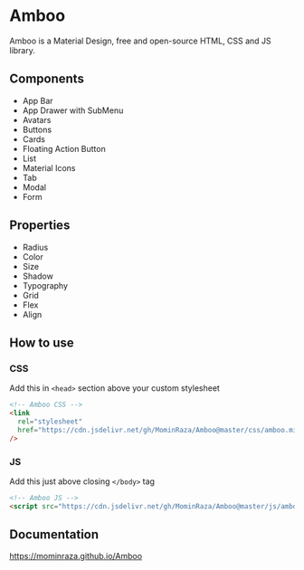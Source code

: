 # Amboo

Amboo is a Material Design, free and open-source HTML, CSS and JS library.

## Components

- App Bar
- App Drawer with SubMenu
- Avatars
- Buttons
- Cards
- Floating Action Button
- List
- Material Icons
- Tab
- Modal
- Form

## Properties

- Radius
- Color
- Size
- Shadow
- Typography
- Grid
- Flex
- Align

## How to use

### CSS

Add this in `<head>` section above your custom stylesheet

```html
<!-- Amboo CSS -->
<link
  rel="stylesheet"
  href="https://cdn.jsdelivr.net/gh/MominRaza/Amboo@master/css/amboo.min.css"
/>
```

### JS

Add this just above closing `</body>` tag

```html
<!-- Amboo JS -->
<script src="https://cdn.jsdelivr.net/gh/MominRaza/Amboo@master/js/amboo.min.js"></script>
```

## Documentation

https://mominraza.github.io/Amboo
